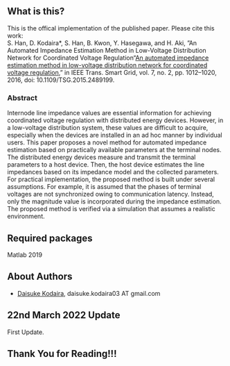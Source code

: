 ## What is this?
This is the offical implementation of the published paper. Please cite this work:  
S. Han, D. Kodaira*, S. Han, B. Kwon, Y. Hasegawa, and H. Aki, ”An Automated Impedance Estimation Method in Low-Voltage Distribution Network for Coordinated Voltage Regulation“[An automated impedance estimation method in low-voltage distribution network for coordinated voltage regulation](https://ieeexplore.ieee.org/abstract/document/7332957),” in IEEE Trans. Smart Grid, vol. 7, no. 2, pp. 1012–1020, 2016, doi: 10.1109/TSG.2015.2489199.

### Abstract
Internode line impedance values are essential information for achieving coordinated voltage regulation with distributed energy devices. However, in a low-voltage distribution system, these values are difficult to acquire, especially when the devices are installed in an ad hoc manner by individual users. This paper proposes a novel method for automated impedance estimation based on practically available parameters at the terminal nodes. The distributed energy devices measure and transmit the terminal parameters to a host device. Then, the host device estimates the line impedances based on its impedance model and the collected parameters. For practical implementation, the proposed method is built under several assumptions. For example, it is assumed that the phases of terminal voltages are not synchronized owing to communication latency. Instead, only the magnitude value is incorporated during the impedance estimation. The proposed method is verified via a simulation that assumes a realistic environment.

## Required packages
Matlab 2019

## About Authors
- [Daisuke Kodaira](https://scholar.google.com/citations?user=dK5dNcoAAAAJ&hl=en), daisuke.kodaira03 AT gmail.com

## 22nd March 2022 Update
First Update.

## Thank You for Reading!!!
